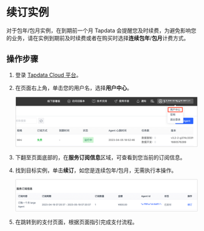 # 续订实例

对于包年/包月实例，在到期前一个月 Tapdata 会提醒您及时续费，为避免影响您的业务，请在实例到期前及时续费或者在购买时选择**连续包年**/**包月**计费方式。



## 操作步骤

1. 登录 [Tapdata Cloud 平台](https://cloud.tapdata.net/console/v3/)。

2. 在页面右上角，单击您的用户名，选择**用户中心**。

   ![用户中心](../images/user_center.png)

3. 下翻至页面底部的，在**服务订阅信息**区域，可查看到您当前的订阅信息。

4. 找到目标实例，单击**续订**，如您是连续包年/包月，无需执行本操作。

   ![续订实例](../images/renew_subscribe.png)

5. 在跳转到的支付页面，根据页面指引完成支付流程。

